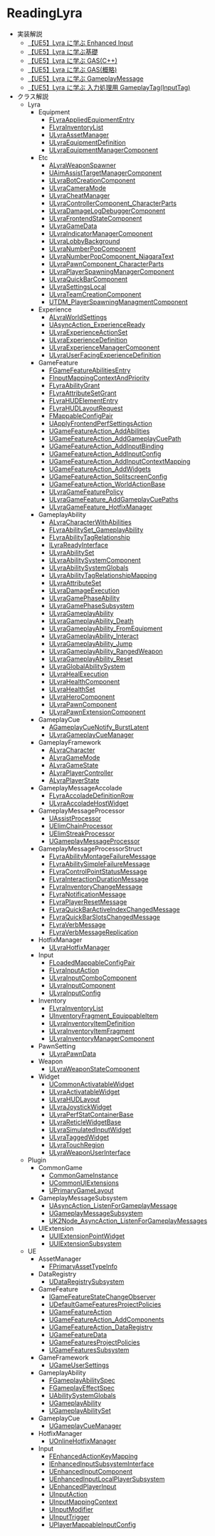 # ReadingLyra

<!--- generatede --->
- 実装解説
	- [【UE5】Lyra に学ぶ Enhanced Input]
	- [【UE5】Lyra に学ぶ基礎]
	- [【UE5】Lyra に学ぶ GAS(C++)]
	- [【UE5】Lyra に学ぶ GAS(概略)]
	- [【UE5】Lyra に学ぶ GameplayMessage]
	- [【UE5】Lyra に学ぶ 入力処理用 GameplayTag(InputTag)]
- クラス解説
	- Lyra
		- Equipment
			- [FLyraAppliedEquipmentEntry]
			- [FLyraInventoryList]
			- [ULyraAssetManager]
			- [ULyraEquipmentDefinition]
			- [ULyraEquipmentManagerComponent]
		- Etc
			- [ALyraWeaponSpawner]
			- [UAimAssistTargetManagerComponent]
			- [ULyraBotCreationComponent]
			- [ULyraCameraMode]
			- [ULyraCheatManager]
			- [ULyraControllerComponent_CharacterParts]
			- [ULyraDamageLogDebuggerComponent]
			- [ULyraFrontendStateComponent]
			- [ULyraGameData]
			- [ULyraIndicatorManagerComponent]
			- [ULyraLobbyBackground]
			- [ULyraNumberPopComponent]
			- [ULyraNumberPopComponent_NiagaraText]
			- [ULyraPawnComponent_CharacterParts]
			- [ULyraPlayerSpawningManagerComponent]
			- [ULyraQuickBarComponent]
			- [ULyraSettingsLocal]
			- [ULyraTeamCreationComponent]
			- [UTDM_PlayerSpawningManagmentComponent]
		- Experience
			- [ALyraWorldSettings]
			- [UAsyncAction_ExperienceReady]
			- [ULyraExperienceActionSet]
			- [ULyraExperienceDefinition]
			- [ULyraExperienceManagerComponent]
			- [ULyraUserFacingExperienceDefinition]
		- GameFeature
			- [FGameFeatureAbilitiesEntry]
			- [FInputMappingContextAndPriority]
			- [FLyraAbilityGrant]
			- [FLyraAttributeSetGrant]
			- [FLyraHUDElementEntry]
			- [FLyraHUDLayoutRequest]
			- [FMappableConfigPair]
			- [UApplyFrontendPerfSettingsAction]
			- [UGameFeatureAction_AddAbilities]
			- [UGameFeatureAction_AddGameplayCuePath]
			- [UGameFeatureAction_AddInputBinding]
			- [UGameFeatureAction_AddInputConfig]
			- [UGameFeatureAction_AddInputContextMapping]
			- [UGameFeatureAction_AddWidgets]
			- [UGameFeatureAction_SplitscreenConfig]
			- [UGameFeatureAction_WorldActionBase]
			- [ULyraGameFeaturePolicy]
			- [ULyraGameFeature_AddGameplayCuePaths]
			- [ULyraGameFeature_HotfixManager]
		- GameplayAbility
			- [ALyraCharacterWithAbilities]
			- [FLyraAbilitySet_GameplayAbility]
			- [FLyraAbilityTagRelationship]
			- [ILyraReadyInterface]
			- [ULyraAbilitySet]
			- [ULyraAbilitySystemComponent]
			- [ULyraAbilitySystemGlobals]
			- [ULyraAbilityTagRelationshipMapping]
			- [ULyraAttributeSet]
			- [ULyraDamageExecution]
			- [ULyraGamePhaseAbility]
			- [ULyraGamePhaseSubsystem]
			- [ULyraGameplayAbility]
			- [ULyraGameplayAbility_Death]
			- [ULyraGameplayAbility_FromEquipment]
			- [ULyraGameplayAbility_Interact]
			- [ULyraGameplayAbility_Jump]
			- [ULyraGameplayAbility_RangedWeapon]
			- [ULyraGameplayAbility_Reset]
			- [ULyraGlobalAbilitySystem]
			- [ULyraHealExecution]
			- [ULyraHealthComponent]
			- [ULyraHealthSet]
			- [ULyraHeroComponent]
			- [ULyraPawnComponent]
			- [ULyraPawnExtensionComponent]
		- GameplayCue
			- [AGameplayCueNotify_BurstLatent]
			- [ULyraGameplayCueManager]
		- GameplayFramework
			- [ALyraCharacter]
			- [ALyraGameMode]
			- [ALyraGameState]
			- [ALyraPlayerController]
			- [ALyraPlayerState]
		- GameplayMessageAccolade
			- [FLyraAccoladeDefinitionRow]
			- [ULyraAccoladeHostWidget]
		- GameplayMessageProcessor
			- [UAssistProcessor]
			- [UElimChainProcessor]
			- [UElimStreakProcessor]
			- [UGameplayMessageProcessor]
		- GameplayMessageProcessorStruct
			- [FLyraAbilityMontageFailureMessage]
			- [FLyraAbilitySimpleFailureMessage]
			- [FLyraControlPointStatusMessage]
			- [FLyraInteractionDurationMessage]
			- [FLyraInventoryChangeMessage]
			- [FLyraNotificationMessage]
			- [FLyraPlayerResetMessage]
			- [FLyraQuickBarActiveIndexChangedMessage]
			- [FLyraQuickBarSlotsChangedMessage]
			- [FLyraVerbMessage]
			- [FLyraVerbMessageReplication]
		- HotfixManager
			- [ULyraHotfixManager]
		- Input
			- [FLoadedMappableConfigPair]
			- [FLyraInputAction]
			- [ULyraInputComboComponent]
			- [ULyraInputComponent]
			- [ULyraInputConfig]
		- Inventory
			- [FLyraInventoryList]
			- [UInventoryFragment_EquippableItem]
			- [ULyraInventoryItemDefinition]
			- [ULyraInventoryItemFragment]
			- [ULyraInventoryManagerComponent]
		- PawnSetting
			- [ULyraPawnData]
		- Weapon
			- [ULyraWeaponStateComponent]
		- Widget
			- [UCommonActivatableWidget]
			- [ULyraActivatableWidget]
			- [ULyraHUDLayout]
			- [ULyraJoystickWidget]
			- [ULyraPerfStatContainerBase]
			- [ULyraReticleWidgetBase]
			- [ULyraSimulatedInputWidget]
			- [ULyraTaggedWidget]
			- [ULyraTouchRegion]
			- [ULyraWeaponUserInterface]
	- Plugin
		- CommonGame
			- [CommonGameInstance]
			- [UCommonUIExtensions]
			- [UPrimaryGameLayout]
		- GameplayMessageSubsystem
			- [UAsyncAction_ListenForGameplayMessage]
			- [UGameplayMessageSubsystem]
			- [UK2Node_AsyncAction_ListenForGameplayMessages]
		- UIExtension
			- [UUIExtensionPointWidget]
			- [UUIExtensionSubsystem]
	- UE
		- AssetManager
			- [FPrimaryAssetTypeInfo]
		- DataRegistry
			- [UDataRegistrySubsystem]
		- GameFeature
			- [IGameFeatureStateChangeObserver]
			- [UDefaultGameFeaturesProjectPolicies]
			- [UGameFeatureAction]
			- [UGameFeatureAction_AddComponents]
			- [UGameFeatureAction_DataRegistry]
			- [UGameFeatureData]
			- [UGameFeaturesProjectPolicies]
			- [UGameFeaturesSubsystem]
		- GameFramework
			- [UGameUserSettings]
		- GameplayAbility
			- [FGameplayAbilitySpec]
			- [FGameplayEffectSpec]
			- [UAbilitySystemGlobals]
			- [UGameplayAbility]
			- [UGameplayAbilitySet]
		- GameplayCue
			- [UGameplayCueManager]
		- HotfixManager
			- [UOnlineHotfixManager]
		- Input
			- [FEnhancedActionKeyMapping]
			- [IEnhancedInputSubsystemInterface]
			- [UEnhancedInputComponent]
			- [UEnhancedInputLocalPlayerSubsystem]
			- [UEnhancedPlayerInput]
			- [UInputAction]
			- [UInputMappingContext]
			- [UInputModifier]
			- [UInputTrigger]
			- [UPlayerMappableInputConfig]

<!--- HedaingIDs --->
[【UE5】Lyra に学ぶ Enhanced Input]: ./EnhancedInput.md
[【UE5】Lyra に学ぶ基礎]: ./Experience.md
[【UE5】Lyra に学ぶ GAS(C++)]: ./GameplayAbilityNative.md
[【UE5】Lyra に学ぶ GAS(概略)]: ./GameplayAbilityOverview.md
[【UE5】Lyra に学ぶ GameplayMessage]: ./GameplayMessage.md
[【UE5】Lyra に学ぶ 入力処理用 GameplayTag(InputTag)]: ./InputTag.md
[FLyraAppliedEquipmentEntry]: ./CodeRefs/Lyra/Equipment/FLyraAppliedEquipmentEntry.md
[FLyraInventoryList]: ./CodeRefs/Lyra/Equipment/FLyraInventoryList.md
[ULyraAssetManager]: ./CodeRefs/Lyra/Equipment/ULyraAssetManager.md
[ULyraEquipmentDefinition]: ./CodeRefs/Lyra/Equipment/ULyraEquipmentDefinition.md
[ULyraEquipmentManagerComponent]: ./CodeRefs/Lyra/Equipment/ULyraEquipmentManagerComponent.md
[ALyraWeaponSpawner]: ./CodeRefs/Lyra/Etc/ALyraWeaponSpawner.md
[UAimAssistTargetManagerComponent]: ./CodeRefs/Lyra/Etc/UAimAssistTargetManagerComponent.md
[ULyraBotCreationComponent]: ./CodeRefs/Lyra/Etc/ULyraBotCreationComponent.md
[ULyraCameraMode]: ./CodeRefs/Lyra/Etc/ULyraCameraMode.md
[ULyraCheatManager]: ./CodeRefs/Lyra/Etc/ULyraCheatManager.md
[ULyraControllerComponent_CharacterParts]: ./CodeRefs/Lyra/Etc/ULyraControllerComponent_CharacterParts.md
[ULyraDamageLogDebuggerComponent]: ./CodeRefs/Lyra/Etc/ULyraDamageLogDebuggerComponent.md
[ULyraFrontendStateComponent]: ./CodeRefs/Lyra/Etc/ULyraFrontendStateComponent.md
[ULyraGameData]: ./CodeRefs/Lyra/Etc/ULyraGameData.md
[ULyraIndicatorManagerComponent]: ./CodeRefs/Lyra/Etc/ULyraIndicatorManagerComponent.md
[ULyraLobbyBackground]: ./CodeRefs/Lyra/Etc/ULyraLobbyBackground.md
[ULyraNumberPopComponent]: ./CodeRefs/Lyra/Etc/ULyraNumberPopComponent.md
[ULyraNumberPopComponent_NiagaraText]: ./CodeRefs/Lyra/Etc/ULyraNumberPopComponent_NiagaraText.md
[ULyraPawnComponent_CharacterParts]: ./CodeRefs/Lyra/Etc/ULyraPawnComponent_CharacterParts.md
[ULyraPlayerSpawningManagerComponent]: ./CodeRefs/Lyra/Etc/ULyraPlayerSpawningManagerComponent.md
[ULyraQuickBarComponent]: ./CodeRefs/Lyra/Etc/ULyraQuickBarComponent.md
[ULyraSettingsLocal]: ./CodeRefs/Lyra/Etc/ULyraSettingsLocal.md
[ULyraTeamCreationComponent]: ./CodeRefs/Lyra/Etc/ULyraTeamCreationComponent.md
[UTDM_PlayerSpawningManagmentComponent]: ./CodeRefs/Lyra/Etc/UTDM_PlayerSpawningManagmentComponent.md
[ALyraWorldSettings]: ./CodeRefs/Lyra/Experience/ALyraWorldSettings.md
[UAsyncAction_ExperienceReady]: ./CodeRefs/Lyra/Experience/UAsyncAction_ExperienceReady.md
[ULyraExperienceActionSet]: ./CodeRefs/Lyra/Experience/ULyraExperienceActionSet.md
[ULyraExperienceDefinition]: ./CodeRefs/Lyra/Experience/ULyraExperienceDefinition.md
[ULyraExperienceManagerComponent]: ./CodeRefs/Lyra/Experience/ULyraExperienceManagerComponent.md
[ULyraUserFacingExperienceDefinition]: ./CodeRefs/Lyra/Experience/ULyraUserFacingExperienceDefinition.md
[FGameFeatureAbilitiesEntry]: ./CodeRefs/Lyra/GameFeature/FGameFeatureAbilitiesEntry.md
[FInputMappingContextAndPriority]: ./CodeRefs/Lyra/GameFeature/FInputMappingContextAndPriority.md
[FLyraAbilityGrant]: ./CodeRefs/Lyra/GameFeature/FLyraAbilityGrant.md
[FLyraAttributeSetGrant]: ./CodeRefs/Lyra/GameFeature/FLyraAttributeSetGrant.md
[FLyraHUDElementEntry]: ./CodeRefs/Lyra/GameFeature/FLyraHUDElementEntry.md
[FLyraHUDLayoutRequest]: ./CodeRefs/Lyra/GameFeature/FLyraHUDLayoutRequest.md
[FMappableConfigPair]: ./CodeRefs/Lyra/GameFeature/FMappableConfigPair.md
[UApplyFrontendPerfSettingsAction]: ./CodeRefs/Lyra/GameFeature/UApplyFrontendPerfSettingsAction.md
[UGameFeatureAction_AddAbilities]: ./CodeRefs/Lyra/GameFeature/UGameFeatureAction_AddAbilities.md
[UGameFeatureAction_AddGameplayCuePath]: ./CodeRefs/Lyra/GameFeature/UGameFeatureAction_AddGameplayCuePath.md
[UGameFeatureAction_AddInputBinding]: ./CodeRefs/Lyra/GameFeature/UGameFeatureAction_AddInputBinding.md
[UGameFeatureAction_AddInputConfig]: ./CodeRefs/Lyra/GameFeature/UGameFeatureAction_AddInputConfig.md
[UGameFeatureAction_AddInputContextMapping]: ./CodeRefs/Lyra/GameFeature/UGameFeatureAction_AddInputContextMapping.md
[UGameFeatureAction_AddWidgets]: ./CodeRefs/Lyra/GameFeature/UGameFeatureAction_AddWidgets.md
[UGameFeatureAction_SplitscreenConfig]: ./CodeRefs/Lyra/GameFeature/UGameFeatureAction_SplitscreenConfig.md
[UGameFeatureAction_WorldActionBase]: ./CodeRefs/Lyra/GameFeature/UGameFeatureAction_WorldActionBase.md
[ULyraGameFeaturePolicy]: ./CodeRefs/Lyra/GameFeature/ULyraGameFeaturePolicy.md
[ULyraGameFeature_AddGameplayCuePaths]: ./CodeRefs/Lyra/GameFeature/ULyraGameFeature_AddGameplayCuePaths.md
[ULyraGameFeature_HotfixManager]: ./CodeRefs/Lyra/GameFeature/ULyraGameFeature_HotfixManager.md
[ALyraCharacterWithAbilities]: ./CodeRefs/Lyra/GameplayAbility/ALyraCharacterWithAbilities.md
[FLyraAbilitySet_GameplayAbility]: ./CodeRefs/Lyra/GameplayAbility/FLyraAbilitySet_GameplayAbility.md
[FLyraAbilityTagRelationship]: ./CodeRefs/Lyra/GameplayAbility/FLyraAbilityTagRelationship.md
[ILyraReadyInterface]: ./CodeRefs/Lyra/GameplayAbility/ILyraReadyInterface.md
[ULyraAbilitySet]: ./CodeRefs/Lyra/GameplayAbility/ULyraAbilitySet.md
[ULyraAbilitySystemComponent]: ./CodeRefs/Lyra/GameplayAbility/ULyraAbilitySystemComponent.md
[ULyraAbilitySystemGlobals]: ./CodeRefs/Lyra/GameplayAbility/ULyraAbilitySystemGlobals.md
[ULyraAbilityTagRelationshipMapping]: ./CodeRefs/Lyra/GameplayAbility/ULyraAbilityTagRelationshipMapping.md
[ULyraAttributeSet]: ./CodeRefs/Lyra/GameplayAbility/ULyraAttributeSet.md
[ULyraDamageExecution]: ./CodeRefs/Lyra/GameplayAbility/ULyraDamageExecution.md
[ULyraGamePhaseAbility]: ./CodeRefs/Lyra/GameplayAbility/ULyraGamePhaseAbility.md
[ULyraGamePhaseSubsystem]: ./CodeRefs/Lyra/GameplayAbility/ULyraGamePhaseSubsystem.md
[ULyraGameplayAbility]: ./CodeRefs/Lyra/GameplayAbility/ULyraGameplayAbility.md
[ULyraGameplayAbility_Death]: ./CodeRefs/Lyra/GameplayAbility/ULyraGameplayAbility_Death.md
[ULyraGameplayAbility_FromEquipment]: ./CodeRefs/Lyra/GameplayAbility/ULyraGameplayAbility_FromEquipment.md
[ULyraGameplayAbility_Interact]: ./CodeRefs/Lyra/GameplayAbility/ULyraGameplayAbility_Interact.md
[ULyraGameplayAbility_Jump]: ./CodeRefs/Lyra/GameplayAbility/ULyraGameplayAbility_Jump.md
[ULyraGameplayAbility_RangedWeapon]: ./CodeRefs/Lyra/GameplayAbility/ULyraGameplayAbility_RangedWeapon.md
[ULyraGameplayAbility_Reset]: ./CodeRefs/Lyra/GameplayAbility/ULyraGameplayAbility_Reset.md
[ULyraGlobalAbilitySystem]: ./CodeRefs/Lyra/GameplayAbility/ULyraGlobalAbilitySystem.md
[ULyraHealExecution]: ./CodeRefs/Lyra/GameplayAbility/ULyraHealExecution.md
[ULyraHealthComponent]: ./CodeRefs/Lyra/GameplayAbility/ULyraHealthComponent.md
[ULyraHealthSet]: ./CodeRefs/Lyra/GameplayAbility/ULyraHealthSet.md
[ULyraHeroComponent]: ./CodeRefs/Lyra/GameplayAbility/ULyraHeroComponent.md
[ULyraPawnComponent]: ./CodeRefs/Lyra/GameplayAbility/ULyraPawnComponent.md
[ULyraPawnExtensionComponent]: ./CodeRefs/Lyra/GameplayAbility/ULyraPawnExtensionComponent.md
[AGameplayCueNotify_BurstLatent]: ./CodeRefs/Lyra/GameplayCue/AGameplayCueNotify_BurstLatent.md
[ULyraGameplayCueManager]: ./CodeRefs/Lyra/GameplayCue/ULyraGameplayCueManager.md
[ALyraCharacter]: ./CodeRefs/Lyra/GameplayFramework/ALyraCharacter.md
[ALyraGameMode]: ./CodeRefs/Lyra/GameplayFramework/ALyraGameMode.md
[ALyraGameState]: ./CodeRefs/Lyra/GameplayFramework/ALyraGameState.md
[ALyraPlayerController]: ./CodeRefs/Lyra/GameplayFramework/ALyraPlayerController.md
[ALyraPlayerState]: ./CodeRefs/Lyra/GameplayFramework/ALyraPlayerState.md
[FLyraAccoladeDefinitionRow]: ./CodeRefs/Lyra/GameplayMessageAccolade/FLyraAccoladeDefinitionRow.md
[ULyraAccoladeHostWidget]: ./CodeRefs/Lyra/GameplayMessageAccolade/ULyraAccoladeHostWidget.md
[UAssistProcessor]: ./CodeRefs/Lyra/GameplayMessageProcessor/UAssistProcessor.md
[UElimChainProcessor]: ./CodeRefs/Lyra/GameplayMessageProcessor/UElimChainProcessor.md
[UElimStreakProcessor]: ./CodeRefs/Lyra/GameplayMessageProcessor/UElimStreakProcessor.md
[UGameplayMessageProcessor]: ./CodeRefs/Lyra/GameplayMessageProcessor/UGameplayMessageProcessor.md
[FLyraAbilityMontageFailureMessage]: ./CodeRefs/Lyra/GameplayMessageProcessorStruct/FLyraAbilityMontageFailureMessage.md
[FLyraAbilitySimpleFailureMessage]: ./CodeRefs/Lyra/GameplayMessageProcessorStruct/FLyraAbilitySimpleFailureMessage.md
[FLyraControlPointStatusMessage]: ./CodeRefs/Lyra/GameplayMessageProcessorStruct/FLyraControlPointStatusMessage.md
[FLyraInteractionDurationMessage]: ./CodeRefs/Lyra/GameplayMessageProcessorStruct/FLyraInteractionDurationMessage.md
[FLyraInventoryChangeMessage]: ./CodeRefs/Lyra/GameplayMessageProcessorStruct/FLyraInventoryChangeMessage.md
[FLyraNotificationMessage]: ./CodeRefs/Lyra/GameplayMessageProcessorStruct/FLyraNotificationMessage.md
[FLyraPlayerResetMessage]: ./CodeRefs/Lyra/GameplayMessageProcessorStruct/FLyraPlayerResetMessage.md
[FLyraQuickBarActiveIndexChangedMessage]: ./CodeRefs/Lyra/GameplayMessageProcessorStruct/FLyraQuickBarActiveIndexChangedMessage.md
[FLyraQuickBarSlotsChangedMessage]: ./CodeRefs/Lyra/GameplayMessageProcessorStruct/FLyraQuickBarSlotsChangedMessage.md
[FLyraVerbMessage]: ./CodeRefs/Lyra/GameplayMessageProcessorStruct/FLyraVerbMessage.md
[FLyraVerbMessageReplication]: ./CodeRefs/Lyra/GameplayMessageProcessorStruct/FLyraVerbMessageReplication.md
[ULyraHotfixManager]: ./CodeRefs/Lyra/HotfixManager/ULyraHotfixManager.md
[FLoadedMappableConfigPair]: ./CodeRefs/Lyra/Input/FLoadedMappableConfigPair.md
[FLyraInputAction]: ./CodeRefs/Lyra/Input/FLyraInputAction.md
[ULyraInputComboComponent]: ./CodeRefs/Lyra/Input/ULyraInputComboComponent.md
[ULyraInputComponent]: ./CodeRefs/Lyra/Input/ULyraInputComponent.md
[ULyraInputConfig]: ./CodeRefs/Lyra/Input/ULyraInputConfig.md
[FLyraInventoryList]: ./CodeRefs/Lyra/Inventory/FLyraInventoryList.md
[UInventoryFragment_EquippableItem]: ./CodeRefs/Lyra/Inventory/UInventoryFragment_EquippableItem.md
[ULyraInventoryItemDefinition]: ./CodeRefs/Lyra/Inventory/ULyraInventoryItemDefinition.md
[ULyraInventoryItemFragment]: ./CodeRefs/Lyra/Inventory/ULyraInventoryItemFragment.md
[ULyraInventoryManagerComponent]: ./CodeRefs/Lyra/Inventory/ULyraInventoryManagerComponent.md
[ULyraPawnData]: ./CodeRefs/Lyra/PawnSetting/ULyraPawnData.md
[ULyraWeaponStateComponent]: ./CodeRefs/Lyra/Weapon/ULyraWeaponStateComponent.md
[UCommonActivatableWidget]: ./CodeRefs/Lyra/Widget/UCommonActivatableWidget.md
[ULyraActivatableWidget]: ./CodeRefs/Lyra/Widget/ULyraActivatableWidget.md
[ULyraHUDLayout]: ./CodeRefs/Lyra/Widget/ULyraHUDLayout.md
[ULyraJoystickWidget]: ./CodeRefs/Lyra/Widget/ULyraJoystickWidget.md
[ULyraPerfStatContainerBase]: ./CodeRefs/Lyra/Widget/ULyraPerfStatContainerBase.md
[ULyraReticleWidgetBase]: ./CodeRefs/Lyra/Widget/ULyraReticleWidgetBase.md
[ULyraSimulatedInputWidget]: ./CodeRefs/Lyra/Widget/ULyraSimulatedInputWidget.md
[ULyraTaggedWidget]: ./CodeRefs/Lyra/Widget/ULyraTaggedWidget.md
[ULyraTouchRegion]: ./CodeRefs/Lyra/Widget/ULyraTouchRegion.md
[ULyraWeaponUserInterface]: ./CodeRefs/Lyra/Widget/ULyraWeaponUserInterface.md
[CommonGameInstance]: ./CodeRefs/Plugin/CommonGame/CommonGameInstance.md
[UCommonUIExtensions]: ./CodeRefs/Plugin/CommonGame/UCommonUIExtensions.md
[UPrimaryGameLayout]: ./CodeRefs/Plugin/CommonGame/UPrimaryGameLayout.md
[UAsyncAction_ListenForGameplayMessage]: ./CodeRefs/Plugin/GameplayMessageSubsystem/UAsyncAction_ListenForGameplayMessage.md
[UGameplayMessageSubsystem]: ./CodeRefs/Plugin/GameplayMessageSubsystem/UGameplayMessageSubsystem.md
[UK2Node_AsyncAction_ListenForGameplayMessages]: ./CodeRefs/Plugin/GameplayMessageSubsystem/UK2Node_AsyncAction_ListenForGameplayMessages.md
[UUIExtensionPointWidget]: ./CodeRefs/Plugin/UIExtension/UUIExtensionPointWidget.md
[UUIExtensionSubsystem]: ./CodeRefs/Plugin/UIExtension/UUIExtensionSubsystem.md
[FPrimaryAssetTypeInfo]: ./CodeRefs/UE/AssetManager/FPrimaryAssetTypeInfo.md
[UDataRegistrySubsystem]: ./CodeRefs/UE/DataRegistry/UDataRegistrySubsystem.md
[IGameFeatureStateChangeObserver]: ./CodeRefs/UE/GameFeature/IGameFeatureStateChangeObserver.md
[UDefaultGameFeaturesProjectPolicies]: ./CodeRefs/UE/GameFeature/UDefaultGameFeaturesProjectPolicies.md
[UGameFeatureAction]: ./CodeRefs/UE/GameFeature/UGameFeatureAction.md
[UGameFeatureAction_AddComponents]: ./CodeRefs/UE/GameFeature/UGameFeatureAction_AddComponents.md
[UGameFeatureAction_DataRegistry]: ./CodeRefs/UE/GameFeature/UGameFeatureAction_DataRegistry.md
[UGameFeatureData]: ./CodeRefs/UE/GameFeature/UGameFeatureData.md
[UGameFeaturesProjectPolicies]: ./CodeRefs/UE/GameFeature/UGameFeaturesProjectPolicies.md
[UGameFeaturesSubsystem]: ./CodeRefs/UE/GameFeature/UGameFeaturesSubsystem.md
[UGameUserSettings]: ./CodeRefs/UE/GameFramework/UGameUserSettings.md
[FGameplayAbilitySpec]: ./CodeRefs/UE/GameplayAbility/FGameplayAbilitySpec.md
[FGameplayEffectSpec]: ./CodeRefs/UE/GameplayAbility/FGameplayEffectSpec.md
[UAbilitySystemGlobals]: ./CodeRefs/UE/GameplayAbility/UAbilitySystemGlobals.md
[UGameplayAbility]: ./CodeRefs/UE/GameplayAbility/UGameplayAbility.md
[UGameplayAbilitySet]: ./CodeRefs/UE/GameplayAbility/UGameplayAbilitySet.md
[UGameplayCueManager]: ./CodeRefs/UE/GameplayCue/UGameplayCueManager.md
[UOnlineHotfixManager]: ./CodeRefs/UE/HotfixManager/UOnlineHotfixManager.md
[FEnhancedActionKeyMapping]: ./CodeRefs/UE/Input/FEnhancedActionKeyMapping.md
[IEnhancedInputSubsystemInterface]: ./CodeRefs/UE/Input/IEnhancedInputSubsystemInterface.md
[UEnhancedInputComponent]: ./CodeRefs/UE/Input/UEnhancedInputComponent.md
[UEnhancedInputLocalPlayerSubsystem]: ./CodeRefs/UE/Input/UEnhancedInputLocalPlayerSubsystem.md
[UEnhancedPlayerInput]: ./CodeRefs/UE/Input/UEnhancedPlayerInput.md
[UInputAction]: ./CodeRefs/UE/Input/UInputAction.md
[UInputMappingContext]: ./CodeRefs/UE/Input/UInputMappingContext.md
[UInputModifier]: ./CodeRefs/UE/Input/UInputModifier.md
[UInputTrigger]: ./CodeRefs/UE/Input/UInputTrigger.md
[UPlayerMappableInputConfig]: ./CodeRefs/UE/Input/UPlayerMappableInputConfig.md
